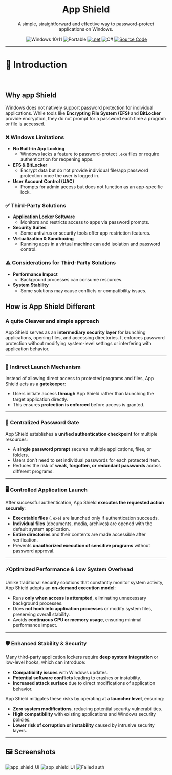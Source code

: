  
<h1 align="center">App Shield</h1>

<p align="center"> A simple, straightforward and effective way to password-protect applications on Windows.</p>
<p align="center">
  <a href='https://github.com/adrnjn/App-shield-/blob/main/LICENSE' target="_blank"><img alt='' src='https://img.shields.io/badge/license_-MIT-100000?style=plastic&logo=&logoColor=807979&labelColor=E0EAE2&color=C2ED07'/></a>
  <img src="https://img.shields.io/badge/windows-10%2F11-blue?color=cyan" alt="Windows 10/11">
  <img src="https://img.shields.io/badge/PORTABLE-orange?style=flat&color=21af90" alt="Portable">
  <a href='https://github.com/shivamkapasia0' target="_blank"><img alt='.net' src='https://img.shields.io/badge/.NET_core-100000?style=plastic&logo=.net&logoColor=807979&labelColor=F7F8FD&color=12CAB4'/></a>
  <img src="https://img.shields.io/badge/-100000?style=flat&logo=c#&logoColor=1AD6F7&labelColor=F4F4F4&color=27B30F" alt="C#">
  <a href="https://github.com/adrnjn/App-shield-/blob/main/MainWindow.xaml.cs" target="_blank">
    <img src="https://img.shields.io/badge/Source-available_-100000?style=plastic&logo=&logoColor=1AD6F7&labelColor=383838&color=D33A0F" alt="Source Code">
  </a>
</p>

***
# 📌 Introduction
&nbsp;
## Why app Shield

Windows does not natively support password protection for individual applications. While tools like **Encrypting File System (EFS)** and **BitLocker** provide encryption, they do not prompt for a password each time a program or file is accessed.  

### ❌ Windows Limitations  
- **No Built-in App Locking**  
  - Windows lacks a feature to password-protect `.exe` files or require authentication for reopening apps.  
- **EFS & BitLocker**  
  - Encrypt data but do not provide individual file/app password protection once the user is logged in.  
- **User Account Control (UAC)**  
  - Prompts for admin access but does not function as an app-specific lock.  

### ✅ Third-Party Solutions  
- **Application Locker Software**  
  - Monitors and restricts access to apps via password prompts.  
- **Security Suites**  
  - Some antivirus or security tools offer app restriction features.  
- **Virtualization & Sandboxing**  
  - Running apps in a virtual machine can add isolation and password control.  

### ⚠️ Considerations for Third-Party Solutions  
- **Performance Impact**  
  - Background processes can consume resources.  
- **System Stability**  
  - Some solutions may cause conflicts or compatibility issues.  

## How is App Shield Different

### A quite Cleaver and simple approach 
App Shield serves as an **intermediary security layer** for launching applications, opening files, and accessing directories. It enforces password protection without modifying system-level settings or interfering with application behavior.  

---

### 🚀 Indirect Launch Mechanism 
Instead of allowing direct access to protected programs and files, App Shield acts as a **gatekeeper**:  
- Users initiate access **through** App Shield rather than launching the target application directly.  
- This ensures **protection is enforced** before access is granted.  

---

### 🔑 Centralized Password Gate 
App Shield establishes a **unified authentication checkpoint** for multiple resources:  
- A **single password prompt** secures multiple applications, files, or folders.  
- Users don’t need to set individual passwords for each protected item.  
- Reduces the risk of **weak, forgotten, or redundant passwords** across different programs.  

---

### 🖥️ Controlled Application Launch
After successful authentication, App Shield **executes the requested action securely**:  
- **Executable files** (`.exe`) are launched only if authentication succeeds.  
- **Individual files** (documents, media, archives) are opened with the default system application.  
- **Entire directories** and their contents are made accessible after verification.  
- Prevents **unauthorized execution of sensitive programs** without password approval.  

---

### ⚡Optimized Performance & Low System Overhead 
Unlike traditional security solutions that constantly monitor system activity, App Shield adopts an **on-demand execution model**:  
- Runs **only when access is attempted**, eliminating unnecessary background processes.  
- Does **not hook into application processes** or modify system files, preserving overall stability.  
- Avoids **continuous CPU or memory usage**, ensuring minimal performance impact.  

---

### 🛡️ Enhanced Stability & Security  
Many third-party application lockers require **deep system integration** or low-level hooks, which can introduce:  
- **Compatibility issues** with Windows updates.  
- **Potential software conflicts** leading to crashes or instability.  
- **Increased attack surface** due to direct modifications of application behavior.  

App Shield mitigates these risks by operating at a **launcher level**, ensuring:  
- **Zero system modifications**, reducing potential security vulnerabilities.  
- **High compatibility** with existing applications and Windows security policies.  
- **Lower risk of corruption or instability** caused by intrusive security layers.  

---  









 





## 🖼 Screenshots

<img src="https://i.imgur.com/KKAL92I.png" alt="app_shield_UI">
<img src="https://i.imgur.com/BKO7oD5.png" alt="app_shield_UI">
<img src="https://i.imgur.com/Hbc0IRD.png" alt="Failed auth">




